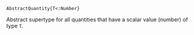 ```
AbstractQuantity{T<:Number}
```

Abstract supertype for all quantities that have a scalar value (number) of type `T`.
